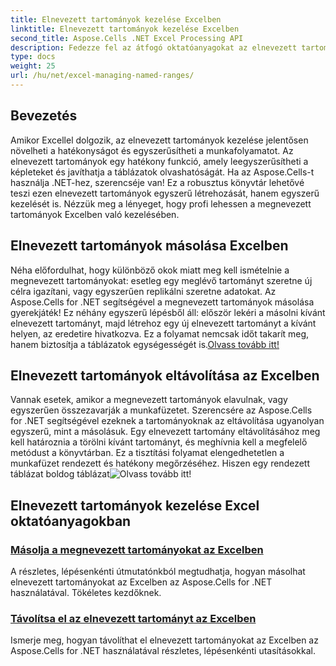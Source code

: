 ```yaml
---
title: Elnevezett tartományok kezelése Excelben
linktitle: Elnevezett tartományok kezelése Excelben
second_title: Aspose.Cells .NET Excel Processing API
description: Fedezze fel az átfogó oktatóanyagokat az elnevezett tartományok kezeléséről az Excelben az Aspose.Cells for .NET használatával. Tökéletes kezdőknek és haladóknak.
type: docs
weight: 25
url: /hu/net/excel-managing-named-ranges/
---
```

## Bevezetés

Amikor Excellel dolgozik, az elnevezett tartományok kezelése jelentősen növelheti a hatékonyságot és egyszerűsítheti a munkafolyamatot. Az elnevezett tartományok egy hatékony funkció, amely leegyszerűsítheti a képleteket és javíthatja a táblázatok olvashatóságát. Ha az Aspose.Cells-t használja .NET-hez, szerencséje van! Ez a robusztus könyvtár lehetővé teszi ezen elnevezett tartományok egyszerű létrehozását, hanem egyszerű kezelését is. Nézzük meg a lényeget, hogy profi lehessen a megnevezett tartományok Excelben való kezelésében.

## Elnevezett tartományok másolása Excelben

Néha előfordulhat, hogy különböző okok miatt meg kell ismételnie a megnevezett tartományokat: esetleg egy meglévő tartományt szeretne új célra igazítani, vagy egyszerűen replikálni szeretne adatokat. Az Aspose.Cells for .NET segítségével a megnevezett tartományok másolása gyerekjáték! Ez néhány egyszerű lépésből áll: először lekéri a másolni kívánt elnevezett tartományt, majd létrehoz egy új elnevezett tartományt a kívánt helyen, az eredetire hivatkozva. Ez a folyamat nemcsak időt takarít meg, hanem biztosítja a táblázatok egységességét is.[Olvass tovább itt!](./copy-named-ranges/)

## Elnevezett tartományok eltávolítása az Excelben

 Vannak esetek, amikor a megnevezett tartományok elavulnak, vagy egyszerűen összezavarják a munkafüzetet. Szerencsére az Aspose.Cells for .NET segítségével ezeknek a tartományoknak az eltávolítása ugyanolyan egyszerű, mint a másolásuk. Egy elnevezett tartomány eltávolításához meg kell határoznia a törölni kívánt tartományt, és meghívnia kell a megfelelő metódust a könyvtárban. Ez a tisztítási folyamat elengedhetetlen a munkafüzet rendezett és hatékony megőrzéséhez. Hiszen egy rendezett táblázat boldog táblázat![Olvass tovább itt!](./remove-named-range/)

## Elnevezett tartományok kezelése Excel oktatóanyagokban
### [Másolja a megnevezett tartományokat az Excelben](./copy-named-ranges/)
A részletes, lépésenkénti útmutatónkból megtudhatja, hogyan másolhat elnevezett tartományokat az Excelben az Aspose.Cells for .NET használatával. Tökéletes kezdőknek.
### [Távolítsa el az elnevezett tartományt az Excelben](./remove-named-range/)
Ismerje meg, hogyan távolíthat el elnevezett tartományokat az Excelben az Aspose.Cells for .NET használatával részletes, lépésenkénti utasításokkal.